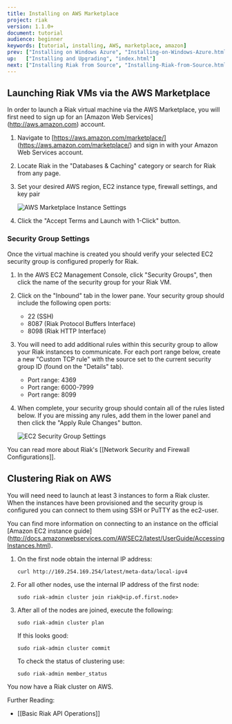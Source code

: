 ```yaml
---
title: Installing on AWS Marketplace
project: riak
version: 1.1.0+
document: tutorial
audience: beginner
keywords: [tutorial, installing, AWS, marketplace, amazon]
prev: ["Installing on Windows Azure", "Installing-on-Windows-Azure.html"]
up:   ["Installing and Upgrading", "index.html"]
next: ["Installing Riak from Source", "Installing-Riak-from-Source.html"]
---
```


## Launching Riak VMs via the AWS Marketplace

In order to launch a Riak virtual machine via the AWS Marketplace, you will first need to sign up for an [Amazon Web Services] (http://aws.amazon.com) account.

1. Navigate to [https://aws.amazon.com/marketplace/] (https://aws.amazon.com/marketplace/) and sign in with your Amazon Web Services account.

2. Locate Riak in the "Databases & Caching" category or search for Riak from any page.

3. Set your desired AWS region, EC2 instance type, firewall settings, and key pair

	![AWS Marketplace Instance Settings](/images/aws-marketplace-settings.png)

4. Click the "Accept Terms and Launch with 1-Click" button.

### Security Group Settings

Once the virtual machine is created you should verify your selected EC2 security group is configured properly for Riak.  

1. In the AWS EC2 Management Console, click "Security Groups", then click the name of the security group for your Riak VM.

2. Click on the "Inbound" tab in the lower pane.  Your security group should include the following open ports:
	- 22 (SSH)
	- 8087 (Riak Protocol Buffers Interface)
	- 8098 (Riak HTTP Interface)

3. You will need to add additional rules within this security group to allow your Riak instances to communicate.  For each port range below, create a new "Custom TCP rule" with the source set to the current security group ID (found on the "Details" tab).  
	- Port range: 4369
	- Port range: 6000-7999
	- Port range: 8099 

4. When complete, your security group should contain all of the rules listed below.  If you are missing any rules, add them in the lower panel and then click the "Apply Rule Changes" button. 

	![EC2 Security Group Settings](/images/aws-marketplace-security-group.png)

You can read more about Riak's [[Network Security and Firewall Configurations]].

## Clustering Riak on AWS

You will need need to launch at least 3 instances to form a Riak cluster.  When the instances have been provisioned and the security group is configured you can connect to them using SSH or PuTTY as the ec2-user. 

 You can find more information on connecting to an instance on the official [Amazon EC2 instance guide] (http://docs.amazonwebservices.com/AWSEC2/latest/UserGuide/AccessingInstances.html).

1. On the first node obtain the internal IP address:

	```text
	curl http://169.254.169.254/latest/meta-data/local-ipv4 
	```

2. For all other nodes, use the internal IP address of the first node:

	```text
	sudo riak-admin cluster join riak@<ip.of.first.node>
	```

3. After all of the nodes are joined, execute the following:

	```text
	sudo riak-admin cluster plan
	```

	If this looks good:

	```text
	sudo riak-admin cluster commit
	```

	To check the status of clustering use:

	```text
	sudo riak-admin member_status
	```

You now have a Riak cluster on AWS.

Further Reading:

- [[Basic Riak API Operations]]
